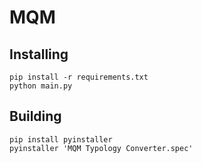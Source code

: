 # MQM
 
## Installing 
```bath
pip install -r requirements.txt
python main.py
```

## Building

```bath
pip install pyinstaller
pyinstaller 'MQM Typology Converter.spec'
```
